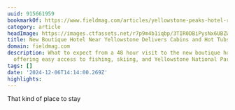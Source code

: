 ```yaml
---
uuid: 915661959
bookmarkOf: https://www.fieldmag.com/articles/yellowstone-peaks-hotel-review-island-park-idaho
category: article
headImage: https://images.ctfassets.net/r7p9m4b1iqbp/3TIR0DBiPysNx6UBZWb9nS/b6bfd7c32a838c13a2ffd2a751e1f097/Yellowstone-Peaks-Hotel-Review-Danielle-Vilaplana-firepit.jpg?w=1000
title: New Boutique Hotel Near Yellowstone Delivers Cabins and Hot Tubs
domain: fieldmag.com
description: What to expect from a 48 hour visit to the new boutique hospitality project
  offering easy access to fishing, skiing, and Yellowstone National Park
tags: []
date: '2024-12-06T14:14:00.269Z'
highlights: 
---
```


That kind of place to stay

